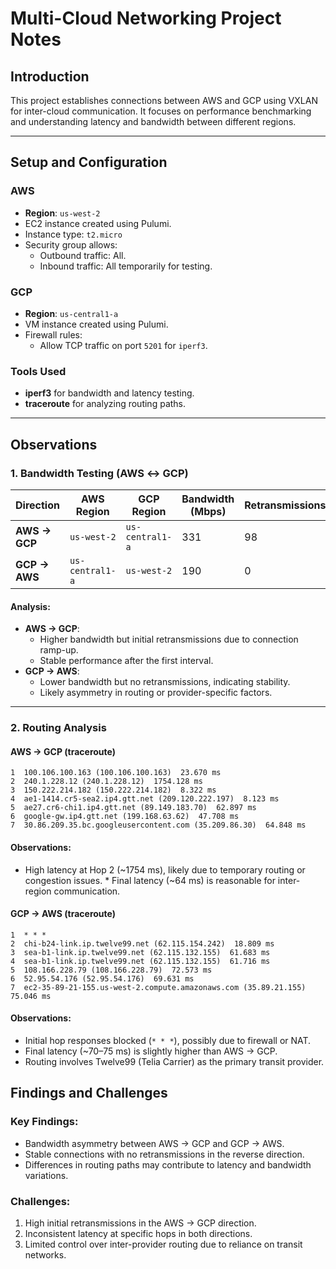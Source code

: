 # **Multi-Cloud Networking Project Notes**

## **Introduction**
This project establishes connections between AWS and GCP using VXLAN for inter-cloud communication. It focuses on performance benchmarking and understanding latency and bandwidth between different regions.

---

## **Setup and Configuration**
### **AWS**
- **Region**: `us-west-2`
- EC2 instance created using Pulumi.
- Instance type: `t2.micro`
- Security group allows:
  - Outbound traffic: All.
  - Inbound traffic: All temporarily for testing.

### **GCP**
- **Region**: `us-central1-a`
- VM instance created using Pulumi.
- Firewall rules:
  - Allow TCP traffic on port `5201` for `iperf3`.

### **Tools Used**
- **iperf3** for bandwidth and latency testing.
- **traceroute** for analyzing routing paths.

---

## **Observations**
### **1. Bandwidth Testing (AWS ↔ GCP)**
| **Direction**      | **AWS Region**  | **GCP Region**   | **Bandwidth (Mbps)** | **Retransmissions** | **Latency** |
|---------------------|-----------------|------------------|-----------------------|---------------------|-------------|
| **AWS → GCP**       | `us-west-2`     | `us-central1-a`  | 331                   | 98                  | Low         |
| **GCP → AWS**       | `us-central1-a` | `us-west-2`      | 190                   | 0                   | Low         |

#### **Analysis**:
- **AWS → GCP**:
  - Higher bandwidth but initial retransmissions due to connection ramp-up.
  - Stable performance after the first interval.
- **GCP → AWS**:
  - Lower bandwidth but no retransmissions, indicating stability.
  - Likely asymmetry in routing or provider-specific factors.

---

### **2. Routing Analysis**
#### **AWS → GCP (traceroute)**
```
1  100.106.100.163 (100.106.100.163)  23.670 ms
2  240.1.228.12 (240.1.228.12)  1754.128 ms
3  150.222.214.182 (150.222.214.182)  8.322 ms
4  ae1-1414.cr5-sea2.ip4.gtt.net (209.120.222.197)  8.123 ms
5  ae27.cr6-chi1.ip4.gtt.net (89.149.183.70)  62.897 ms
6  google-gw.ip4.gtt.net (199.168.63.62)  47.708 ms
7  30.86.209.35.bc.googleusercontent.com (35.209.86.30)  64.848 ms
```

#### **Observations**: 
* High latency at Hop 2 (~1754 ms), likely due to temporary routing or congestion issues. * Final latency (~64 ms) is reasonable for inter-region communication. 

#### **GCP → AWS (traceroute)**

```
1  * * *
2  chi-b24-link.ip.twelve99.net (62.115.154.242)  18.809 ms
3  sea-b1-link.ip.twelve99.net (62.115.132.155)  61.683 ms
4  sea-b1-link.ip.twelve99.net (62.115.132.155)  61.716 ms
5  108.166.228.79 (108.166.228.79)  72.573 ms
6  52.95.54.176 (52.95.54.176)  69.631 ms
7  ec2-35-89-21-155.us-west-2.compute.amazonaws.com (35.89.21.155)  75.046 ms
```

#### **Observations**: 
* Initial hop responses blocked (`* * *`), possibly due to firewall or NAT. 
* Final latency (~70–75 ms) is slightly higher than AWS → GCP. 
* Routing involves Twelve99 (Telia Carrier) as the primary transit provider.

## **Findings and Challenges** 
### **Key Findings**: 
* Bandwidth asymmetry between AWS → GCP and GCP → AWS. 
* Stable connections with no retransmissions in the reverse direction.
* Differences in routing paths may contribute to latency and bandwidth variations. 

### **Challenges**: 
1. High initial retransmissions in the AWS → GCP direction. 
2. Inconsistent latency at specific hops in both directions. 
3. Limited control over inter-provider routing due to reliance on transit networks.